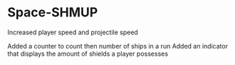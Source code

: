 # Space-SHMUP
Increased player speed and projectile speed

Added a counter to count then number of ships in a run
Added an indicator that displays the amount of shields a player possesses
